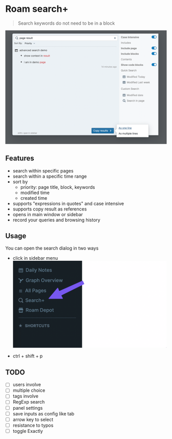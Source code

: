 # Roam search+

> Search keywords do not need to be in a block

![](images/ad-search.png)


## Features

- search within specific pages
- search within a specific time range
- sort by 
  - priority: page title, block, keywords
  - modified time
  - created time
- supports "expressions in quotes" and case intensive
- supports copy result as references
- opens in main window or sidebar
- record your queries and browsing history

## Usage

You can open the search dialog in two ways

- click in sidebar menu ![](images/side-menu.png)

- ctrl + shift + p


## TODO

- [ ] users involve
- [ ] multiple choice
- [ ] tags involve
- [ ] RegExp search
- [ ] panel settings
- [ ] save inputs as config like tab
- [ ] arrow key to select
- [ ] resistance to typos
- [ ] toggle Exactly
